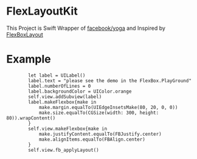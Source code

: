 
# FlexLayoutKit
This Project is Swift Wrapper of [facebook/yoga](https://github.com/facebook/yoga) and Inspired by [FlexBoxLayout](https://github.com/LPD-iOS/FlexBoxLayout)

# Example

```
        let label = UILabel()
        label.text = "please see the demo in the FlexBox.PlayGround"
        label.numberOfLines = 0
        label.backgroundColor = UIColor.orange
        self.view.addSubview(label)
        label.makeFlexbox{make in
            make.margin.equalTo(UIEdgeInsetsMake(80, 20, 0, 0))
            make.size.equalTo(CGSize(width: 300, height: 80)).wrapContent()
        }
        self.view.makeFlexbox{make in
            make.justifyContent.equalTo(FBJustify.center)
            make.alignItems.equalTo(FBAlign.center)
        }
        self.view.fb_applyLayout()
```

